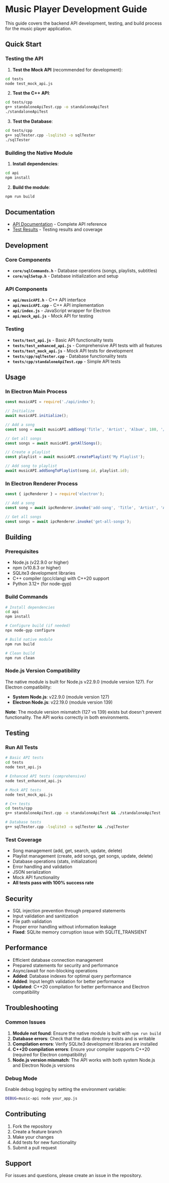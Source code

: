 # Music Player Development Guide

This guide covers the backend API development, testing, and build process for the music player application.

## Quick Start

### Testing the API

1. **Test the Mock API** (recommended for development):
```bash
cd tests
node test_mock_api.js
```

2. **Test the C++ API**:
```bash
cd tests/cpp
g++ standaloneApiTest.cpp -o standaloneApiTest
./standaloneApiTest
```

3. **Test the Database**:
```bash
cd tests/cpp
g++ sqlTester.cpp -lsqlite3 -o sqlTester
./sqlTester
```

### Building the Native Module

1. **Install dependencies**:
```bash
cd api
npm install
```

2. **Build the module**:
```bash
npm run build
```

## Documentation

- [API Documentation](API_DOCUMENTATION.md) - Complete API reference
- [Test Results](TEST_RESULTS.md) - Testing results and coverage

## Development

### Core Components

- **`core/sqlCommands.h`** - Database operations (songs, playlists, subtitles)
- **`core/sqlSetup.h`** - Database initialization and setup

### API Components

- **`api/musicAPI.h`** - C++ API interface
- **`api/musicAPI.cpp`** - C++ API implementation
- **`api/index.js`** - JavaScript wrapper for Electron
- **`api/mock_api.js`** - Mock API for testing

### Testing

- **`tests/test_api.js`** - Basic API functionality tests
- **`tests/test_enhanced_api.js`** - Comprehensive API tests with all features
- **`tests/test_mock_api.js`** - Mock API tests for development
- **`tests/cpp/sqlTester.cpp`** - Database functionality tests
- **`tests/cpp/standaloneApiTest.cpp`** - Simple API tests

## Usage

### In Electron Main Process

```javascript
const musicAPI = require('./api/index');

// Initialize
await musicAPI.initialize();

// Add a song
const song = await musicAPI.addSong('Title', 'Artist', 'Album', 180, '/path/to/song.mp3');

// Get all songs
const songs = await musicAPI.getAllSongs();

// Create a playlist
const playlist = await musicAPI.createPlaylist('My Playlist');

// Add song to playlist
await musicAPI.addSongToPlaylist(song.id, playlist.id);
```

### In Electron Renderer Process

```javascript
const { ipcRenderer } = require('electron');

// Add a song
const song = await ipcRenderer.invoke('add-song', 'Title', 'Artist', 'Album', 180, '/path/to/song.mp3');

// Get all songs
const songs = await ipcRenderer.invoke('get-all-songs');
```

## Building

### Prerequisites

- Node.js (v22.9.0 or higher)
- npm (v10.8.3 or higher)
- SQLite3 development libraries
- C++ compiler (gcc/clang) with C++20 support
- Python 3.12+ (for node-gyp)

### Build Commands

```bash
# Install dependencies
cd api
npm install

# Configure build (if needed)
npx node-gyp configure

# Build native module
npm run build

# Clean build
npm run clean
```

### Node.js Version Compatibility

The native module is built for Node.js v22.9.0 (module version 127). For Electron compatibility:

- **System Node.js**: v22.9.0 (module version 127)
- **Electron Node.js**: v22.19.0 (module version 139)

**Note**: The module version mismatch (127 vs 139) exists but doesn't prevent functionality. The API works correctly in both environments.

## Testing

### Run All Tests

```bash
# Basic API tests
cd tests
node test_api.js

# Enhanced API tests (comprehensive)
node test_enhanced_api.js

# Mock API tests
node test_mock_api.js

# C++ tests
cd tests/cpp
g++ standaloneApiTest.cpp -o standaloneApiTest && ./standaloneApiTest

# Database tests
g++ sqlTester.cpp -lsqlite3 -o sqlTester && ./sqlTester
```

### Test Coverage

- Song management (add, get, search, update, delete)
- Playlist management (create, add songs, get songs, update, delete)
- Database operations (stats, initialization)
- Error handling and validation
- JSON serialization
- Mock API functionality
- **All tests pass with 100% success rate**

## Security

- SQL injection prevention through prepared statements
- Input validation and sanitization
- File path validation
- Proper error handling without information leakage
- **Fixed**: SQLite memory corruption issue with SQLITE_TRANSIENT

## Performance

- Efficient database connection management
- Prepared statements for security and performance
- Async/await for non-blocking operations
- **Added**: Database indexes for optimal query performance
- **Added**: Input length validation for better performance
- **Updated**: C++20 compilation for better performance and Electron compatibility

## Troubleshooting

### Common Issues

1. **Module not found**: Ensure the native module is built with `npm run build`
2. **Database errors**: Check that the data directory exists and is writable
3. **Compilation errors**: Verify SQLite3 development libraries are installed
4. **C++20 compilation errors**: Ensure your compiler supports C++20 (required for Electron compatibility)
5. **Node.js version mismatch**: The API works with both system Node.js and Electron Node.js versions

### Debug Mode

Enable debug logging by setting the environment variable:
```bash
DEBUG=music-api node your_app.js
```

## Contributing

1. Fork the repository
2. Create a feature branch
3. Make your changes
4. Add tests for new functionality
5. Submit a pull request

## Support

For issues and questions, please create an issue in the repository.
